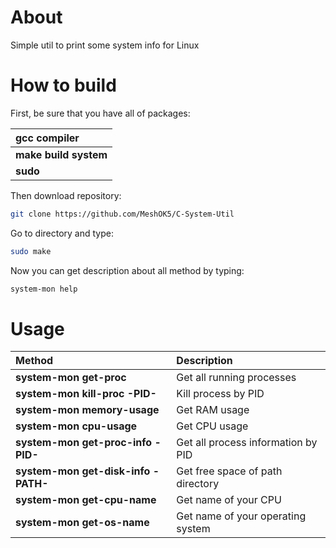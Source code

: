 # About
Simple util to print some system info for Linux

# How to build
First, be sure that you have all of packages:

| **gcc compiler**      |
| :-------------------- |
| **make build system** |
| **sudo**              |

Then download repository:

```sh
git clone https://github.com/MeshOK5/C-System-Util
```

Go to directory and type:

```sh
sudo make
```

Now you can get description about all method by typing:

```sh
system-mon help
```

# Usage

| Method                              | Description                                |
| :---------------------------------  | :----------------------------------------- |
| **system-mon get-proc**             | Get all running processes                  |
| **system-mon kill-proc -PID-**      | Kill process by PID                        |
| **system-mon memory-usage**         | Get RAM usage                              |
| **system-mon cpu-usage**            | Get CPU usage                              |
| **system-mon get-proc-info -PID-**  | Get all process information by PID         |
| **system-mon get-disk-info -PATH-** | Get free space of path directory           |
| **system-mon get-cpu-name**         | Get name of your CPU                       |
| **system-mon get-os-name**          | Get name of your operating system          |
